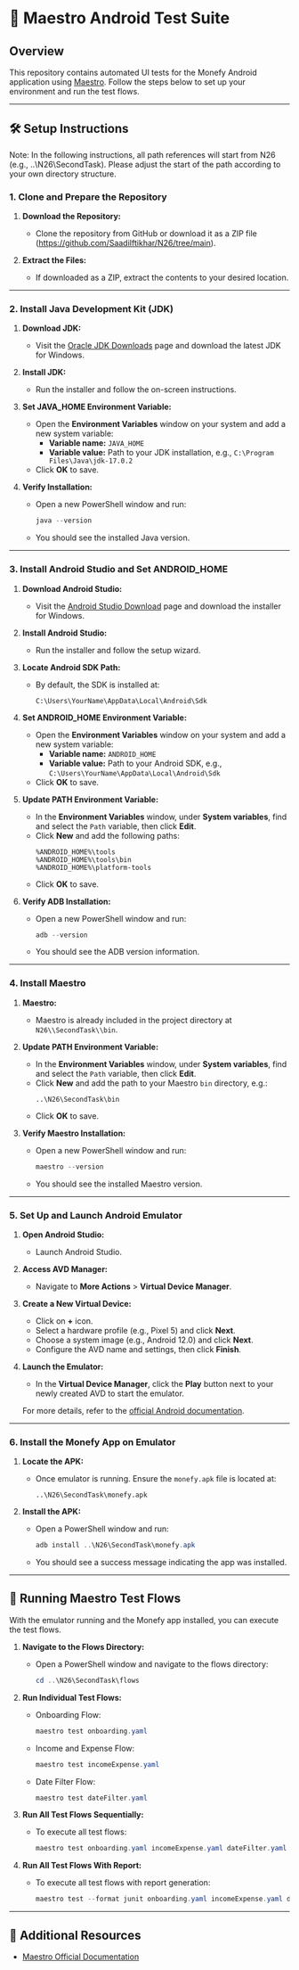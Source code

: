 # 📱 Maestro Android Test Suite

## Overview

This repository contains automated UI tests for the Monefy Android application using [Maestro](https://maestro.mobile.dev/). Follow the steps below to set up your environment and run the test flows.

---

## 🛠️ Setup Instructions

Note: In the following instructions, all path references will start from N26 (e.g., ..\N26\SecondTask). Please adjust the start of the path according to your own directory structure.

### 1. Clone and Prepare the Repository

1. **Download the Repository:**
   - Clone the repository from GitHub or download it as a ZIP file (https://github.com/SaadiIftikhar/N26/tree/main).

2. **Extract the Files:**
   - If downloaded as a ZIP, extract the contents to your desired location.

---

### 2. Install Java Development Kit (JDK)

1. **Download JDK:**
   - Visit the [Oracle JDK Downloads](https://www.oracle.com/java/technologies/javase-downloads.html) page and download the latest JDK for Windows.

2. **Install JDK:**
   - Run the installer and follow the on-screen instructions.

3. **Set JAVA_HOME Environment Variable:**
   - Open the **Environment Variables** window on your system and add a new system variable:
     - **Variable name:** `JAVA_HOME`
     - **Variable value:** Path to your JDK installation, e.g., `C:\Program Files\Java\jdk-17.0.2`
   - Click **OK** to save.

4. **Verify Installation:**
   - Open a new PowerShell window and run:
     ```powershell
     java --version
     ```
   - You should see the installed Java version.

---

### 3. Install Android Studio and Set ANDROID_HOME

1. **Download Android Studio:**
   - Visit the [Android Studio Download](https://developer.android.com/studio) page and download the installer for Windows.

2. **Install Android Studio:**
   - Run the installer and follow the setup wizard.

3. **Locate Android SDK Path:**
   - By default, the SDK is installed at:
     ```
     C:\Users\YourName\AppData\Local\Android\Sdk
     ```

4. **Set ANDROID_HOME Environment Variable:**
   - Open the **Environment Variables** window on your system and add a new system variable:
     - **Variable name:** `ANDROID_HOME`
     - **Variable value:** Path to your Android SDK, e.g., `C:\Users\YourName\AppData\Local\Android\Sdk`
   - Click **OK** to save.

5. **Update PATH Environment Variable:**
   - In the **Environment Variables** window, under **System variables**, find and select the `Path` variable, then click **Edit**.
   - Click **New** and add the following paths:
     ```
     %ANDROID_HOME%\tools
     %ANDROID_HOME%\tools\bin
     %ANDROID_HOME%\platform-tools
     ```
   - Click **OK** to save.

6. **Verify ADB Installation:**
   - Open a new PowerShell window and run:
     ```powershell
     adb --version
     ```
   - You should see the ADB version information.

---

### 4. Install Maestro

1. **Maestro:**
   - Maestro is already included in the project directory at `N26\\SecondTask\\bin`.

2. **Update PATH Environment Variable:**
   - In the **Environment Variables** window, under **System variables**, find and select the `Path` variable, then click **Edit**.
   - Click **New** and add the path to your Maestro `bin` directory, e.g.:
     ```
     ..\N26\SecondTask\bin
     ```
   - Click **OK** to save.

3. **Verify Maestro Installation:**
   - Open a new PowerShell window and run:
     ```powershell
     maestro --version
     ```
   - You should see the installed Maestro version.

---

### 5. Set Up and Launch Android Emulator

1. **Open Android Studio:**
   - Launch Android Studio.

2. **Access AVD Manager:**
   - Navigate to **More Actions** > **Virtual Device Manager**.

3. **Create a New Virtual Device:**
   - Click on **+** icon.
   - Select a hardware profile (e.g., Pixel 5) and click **Next**.
   - Choose a system image (e.g., Android 12.0) and click **Next**.
   - Configure the AVD name and settings, then click **Finish**.

4. **Launch the Emulator:**
   - In the **Virtual Device Manager**, click the **Play** button next to your newly created AVD to start the emulator.

   For more details, refer to the [official Android documentation](https://developer.android.com/studio/run/managing-avds).

---

### 6. Install the Monefy App on Emulator

1. **Locate the APK:**
   - Once emulator is running. Ensure the `monefy.apk` file is located at:
     ```
     ..\N26\SecondTask\monefy.apk
     ```

2. **Install the APK:**
   - Open a PowerShell window and run:
     ```powershell
     adb install ..\N26\SecondTask\monefy.apk
     ```
   - You should see a success message indicating the app was installed.

---

## 🚀 Running Maestro Test Flows

With the emulator running and the Monefy app installed, you can execute the test flows.

1. **Navigate to the Flows Directory:**
   - Open a PowerShell window and navigate to the flows directory:
     ```powershell
     cd ..\N26\SecondTask\flows
     ```

2. **Run Individual Test Flows:**
   - Onboarding Flow:
     ```powershell
     maestro test onboarding.yaml
     ```
   - Income and Expense Flow:
     ```powershell
     maestro test incomeExpense.yaml
     ```
   - Date Filter Flow:
     ```powershell
     maestro test dateFilter.yaml
     ```

3. **Run All Test Flows Sequentially:**
   - To execute all test flows:
     ```powershell
     maestro test onboarding.yaml incomeExpense.yaml dateFilter.yaml
     ```

4. **Run All Test Flows With Report:**
   - To execute all test flows with report generation:
     ```powershell
     maestro test --format junit onboarding.yaml incomeExpense.yaml dateFilter.yaml
     ```

---

## 📄 Additional Resources

- [Maestro Official Documentation](https://docs.maestro.dev/)
 
